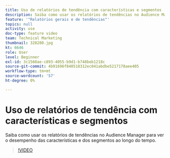 ```yaml
---
title: Uso de relatórios de tendência com características e segmentos
description: Saiba como usar os relatórios de tendências no Audience Manager para ver o desempenho das características e dos segmentos ao longo do tempo.
feature: '"Relatórios gerais e de tendências"'
topics: null
activity: use
doc-type: feature video
team: Technical Marketing
thumbnail: 328280.jpg
kt: 6646
role: User
level: Beginner
exl-id: 3c1560ae-c893-4055-b9d1-b748beb1218c
source-git-commit: 4b91696f840518312ec041abdbe5217178aee405
workflow-type: tm+mt
source-wordcount: '57'
ht-degree: 0%

---
```


# Uso de relatórios de tendência com características e segmentos

Saiba como usar os relatórios de tendências no Audience Manager para ver o desempenho das características e dos segmentos ao longo do tempo.

>[!VIDEO](https://video.tv.adobe.com/v/328280/?quality=12&learn=on)
